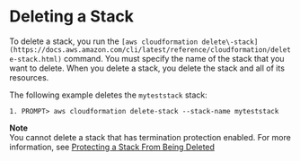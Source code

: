 # Deleting a Stack<a name="using-cfn-cli-deleting-stack"></a>

To delete a stack, you run the `[aws cloudformation delete\-stack](https://docs.aws.amazon.com/cli/latest/reference/cloudformation/delete-stack.html)` command\. You must specify the name of the stack that you want to delete\. When you delete a stack, you delete the stack and all of its resources\.

The following example deletes the `myteststack` stack:

```
1. PROMPT> aws cloudformation delete-stack --stack-name myteststack
```

**Note**  
You cannot delete a stack that has termination protection enabled\. For more information, see [Protecting a Stack From Being Deleted](using-cfn-protect-stacks.md)